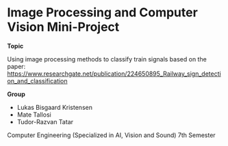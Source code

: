 # Image Processing and Computer Vision Mini-Project

**Topic**

Using image processing methods to classify train signals based on the paper:
https://www.researchgate.net/publication/224650895_Railway_sign_detection_and_classification


**Group**
- Lukas Bisgaard Kristensen
- Mate Tallosi
- Tudor-Razvan Tatar


Computer Engineering (Specialized in AI, Vision and Sound) 7th Semester
